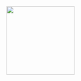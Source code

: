 <div align="center">
  <a href="#">
    <img src="https://github-readme-stats.vercel.app/api/top-langs/?username=edwinogwel&langs_count=8&theme=vision-friendly-dark&layout=compact" height="180px"/>
  </a>
</div>
